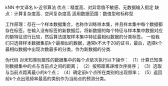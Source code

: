 kNN 中文译名 k-近邻算法
优点：精度高、对异常值不敏感、无数据输入假定
缺点：计算复杂度高、空间复杂度高
适用数据范围：数值型和标称型

工作原理：存在一个样本数据集合，也称作训练样本集，并且样本集中每个数据都存在标签。在输入没有标签的新数据后，将新数据的每个特征与样本集中数据对应的额特征进行比较，然后算法提取样本集中特征最相似数据的分类标签。
一般我们只选择样本数据集前k个最相似的数据，通常k不大于20的证书，最后，选择k个最相似数据中出现次数最多的分类，作为新数据的分类.

伪代码
对未知类别属性的数据集中的每个点依次执行以下操作：
（1）计算已知类别数据集中的点与当前点之间的距离；
（2）按照距离递增次序排序；
（3）选取与当前点距离最小的k个点；
（4）确定前k个点所在类别的出现频率；
（5）返回前k个点出现频率最高的类别作为当前点的预测分类。